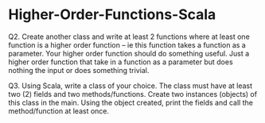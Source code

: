 # Higher-Order-Functions-Scala
Q2. Create another class and write at least 2 functions where at least one function is a higher order function – ie this function takes a function as a parameter. Your higher order function should do something useful. Just a higher order function that take in a function as a parameter but does nothing the input or does something trivial.



Q3. Using Scala, write a class of your choice. The class must have at least two (2) fields and two methods/functions. Create two instances (objects) of this class in the main. Using the object created, print the fields and call the method/function at least once.
